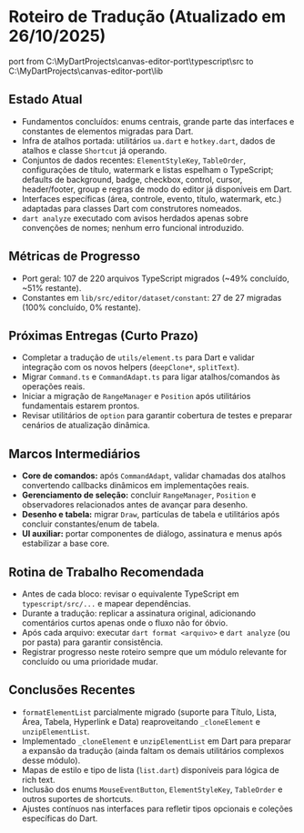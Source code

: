 # Roteiro de Tradução (Atualizado em 26/10/2025)
port from C:\MyDartProjects\canvas-editor-port\typescript\src to C:\MyDartProjects\canvas-editor-port\lib
## Estado Atual
- Fundamentos concluídos: enums centrais, grande parte das interfaces e constantes de elementos migradas para Dart.
- Infra de atalhos portada: utilitários `ua.dart` e `hotkey.dart`, dados de atalhos e classe `Shortcut` já operando.
- Conjuntos de dados recentes: `ElementStyleKey`, `TableOrder`, configurações de título, watermark e listas espelham o TypeScript; defaults de background, badge, checkbox, control, cursor, header/footer, group e regras de modo do editor já disponíveis em Dart.
- Interfaces específicas (área, controle, evento, título, watermark, etc.) adaptadas para classes Dart com construtores nomeados.
- `dart analyze` executado com avisos herdados apenas sobre convenções de nomes; nenhum erro funcional introduzido.

## Métricas de Progresso
- Port geral: 107 de 220 arquivos TypeScript migrados (~49% concluído, ~51% restante).
- Constantes em `lib/src/editor/dataset/constant`: 27 de 27 migradas (100% concluído, 0% restante).

## Próximas Entregas (Curto Prazo)
- Completar a tradução de `utils/element.ts` para Dart e validar integração com os novos helpers (`deepClone*`, `splitText`).
- Migrar `Command.ts` e `CommandAdapt.ts` para ligar atalhos/comandos às operações reais.
- Iniciar a migração de `RangeManager` e `Position` após utilitários fundamentais estarem prontos.
- Revisar utilitários de `option` para garantir cobertura de testes e preparar cenários de atualização dinâmica.

## Marcos Intermediários
- **Core de comandos:** após `CommandAdapt`, validar chamadas dos atalhos convertendo callbacks dinâmicos em implementações reais.
- **Gerenciamento de seleção:** concluir `RangeManager`, `Position` e observadores relacionados antes de avançar para desenho.
- **Desenho e tabela:** migrar `Draw`, partículas de tabela e utilitários após concluir constantes/enum de tabela.
- **UI auxiliar:** portar componentes de diálogo, assinatura e menus após estabilizar a base core.

## Rotina de Trabalho Recomendada
- Antes de cada bloco: revisar o equivalente TypeScript em `typescript/src/...` e mapear dependências.
- Durante a tradução: replicar a assinatura original, adicionando comentários curtos apenas onde o fluxo não for óbvio.
- Após cada arquivo: executar `dart format <arquivo>` e `dart analyze` (ou por pasta) para garantir consistência.
- Registrar progresso neste roteiro sempre que um módulo relevante for concluído ou uma prioridade mudar.

## Conclusões Recentes
- `formatElementList` parcialmente migrado (suporte para Título, Lista, Área, Tabela, Hyperlink e Data) reaproveitando `_cloneElement` e `unzipElementList`.
- Implementado `_cloneElement` e `unzipElementList` em Dart para preparar a expansão da tradução (ainda faltam os demais utilitários complexos desse módulo).
- Mapas de estilo e tipo de lista (`list.dart`) disponíveis para lógica de rich text.
- Inclusão dos enums `MouseEventButton`, `ElementStyleKey`, `TableOrder` e outros suportes de shortcuts.
- Ajustes contínuos nas interfaces para refletir tipos opcionais e coleções específicas do Dart.
